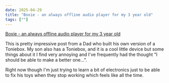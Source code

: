 ```yaml
---
date: 2025-04-29
title: "Boxie - an always offline audio player for my 3 year old"
tags: [""]
---
```


[Boxie - an always offline audio player for my 3 year old](https://mariozechner.at/posts/2025-04-20-boxie/)

This is pretty impressive post from a Dad who built his own version of a Toniebox.
My son also has a Toniebox, and it is a cool little device but some things about it I find very annoying and I've frequently had the thought "I should be able to make a better one...".

Right now though I'm just trying to learn a bit of electronics just to be able to fix his toys when they stop working which feels like all the time.
